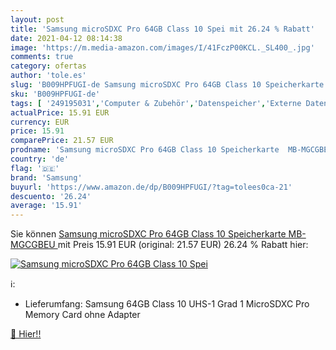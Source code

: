 ```yaml
---
layout: post
title: 'Samsung microSDXC Pro 64GB Class 10 Spei mit 26.24 % Rabatt'
date: 2021-04-12 08:14:38
image: 'https://m.media-amazon.com/images/I/41FczP00KCL._SL400_.jpg'
comments: true
category: ofertas
author: 'tole.es'
slug: 'B009HPFUGI-de Samsung microSDXC Pro 64GB Class 10 Speicherkarte MB-MGCGBEU'
sku: 'B009HPFUGI-de'
tags: [ '249195031','Computer & Zubehör','Datenspeicher','Externe Datenspeicher','Foto&Video','Micro SD Speicherkarten','Produkte','Speicher','Speicherkarten','samsung', ]
actualPrice: 15.91 EUR
currency: EUR
price: 15.91
comparePrice: 21.57 EUR
prodname: 'Samsung microSDXC Pro 64GB Class 10 Speicherkarte  MB-MGCGBEU '
country: 'de'
flag: '🇩🇪'
brand: 'Samsung'
buyurl: 'https://www.amazon.de/dp/B009HPFUGI/?tag=tolees0ca-21'
descuento: '26.24'
average: '15.91'
---
```


Sie können [Samsung microSDXC Pro 64GB Class 10 Speicherkarte  MB-MGCGBEU ](https://www.amazon.de/dp/B009HPFUGI/?tag=tolees0ca-21) mit Preis 15.91 EUR (original: 21.57 EUR) 26.24 % Rabatt hier:

[![Samsung microSDXC Pro 64GB Class 10 Spei](https://m.media-amazon.com/images/I/41FczP00KCL._SL400_.jpg)](https://www.amazon.de/dp/B009HPFUGI/?tag=tolees0ca-21)

ℹ️:

- Lieferumfang: Samsung 64GB Class 10 UHS-1 Grad 1 MicroSDXC Pro Memory Card ohne Adapter

[🛒 Hier!!](https://www.amazon.de/dp/B009HPFUGI/?tag=tolees0ca-21)
